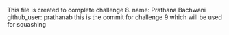 This file is created to complete challenge 8.
name: Prathana Bachwani
github_user: prathanab
this is the commit for challenge 9
which will be used for squashing